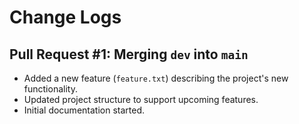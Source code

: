 # Change Logs

## Pull Request #1: Merging `dev` into `main`

- Added a new feature (`feature.txt`) describing the project's new functionality.
- Updated project structure to support upcoming features.
- Initial documentation started.
